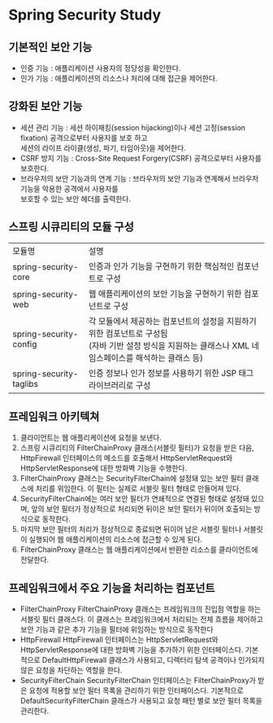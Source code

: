 # Spring Security Study

## 기본적인 보안 기능
* 인증 기능 : 애플리케이션 사용자의 정당성을 확인한다.
* 인가 기능 : 애플리케이션의 리소스나 처리에 대해 접근을 제어한다.

## 강화된 보안 기능
* 세션 관리 기능 : 세션 하이재킹(session hijacking)이나 세션 고정(session fixation) 공격으로부터 사용자를 보호 하고<br/>
세션의 라이프 라이클(생성, 파기, 타임아웃)을 제어한다.
* CSRF 방지 기능 : Cross-Site Request Forgery(CSRF) 공격으로부터 사용자를 보호한다.
* 브라우저의 보안 기능과의 연계 기능 : 브라우저의 보안 기능과 연계해서 브라우저 기능을 악용한 공격에서 사용자를 <br/>
보호할 수 있는 보안 헤더를 출력한다.

## 스프링 시큐리티의 모듈 구성
<table>
<tr>
<td>모듈명</td>
<td>설명</td>
</tr>
<tr>
<td>spring-security-core</td>
<td>인증과 인가 기능을 구현하기 위한 핵심적인 컴포넌트로 구성</td>
</tr>
<tr>
<td>spring-security-web</td>
<td>웹 애플리케이션의 보안 기능을 구현하기 위한 컴포넌트로 구성</td>
</tr>
<tr>
<td>spring-security-config</td>
<td>
각 모듈에서 제공하는 컴포넌트의 설정을 지원하기 위한 컴포넌트로 구성됨<br/>
(자바 기반 설정 방식을 지원하는 클래스나 XML 네임스페이스를 해석하는 클래스 등)
</td>
</tr>
<tr>
<td>spring-security-taglibs</td>
<td>인증 정보나 인가 정보를 사용하기 위한 JSP 태그 라이브러리로 구성</td>
</tr>
</table>

## 프레임워크 아키텍쳐
1. 클라이언트는 웹 애플리케이션에 요청을 보낸다.
2. 스프링 시큐리티의 FilterChainProxy 클래스(서블릿 필터)가 요청을 받은 다음, HttpFirewall 인터페이스의 메소드를 호출해서 HttpServletRequest와 HttpServletResponse에 대한 방화벽 기능을 수행한다.
3. FilterChainProxy 클래스는 SecurityFilterChain에 설정돼 있는 보안 필터 클래스에 처리를 위임한다. 이 필터는 실제로 서블릿 필터 형태로 만들어져 있다.
4. SecurityFilterChain에는 여러 보안 필터가 연쇄적으로 연결된 형태로 설정돼 있으며, 앞의 보안 필터가 정상적으로 처리되면 뒤이은 보안 필터가 뒤이어 호출되는 방식으로 동작한다.
5. 마지막 보안 필터의 처리가 정상적으로 종료되면 뒤이어 남은 서블릿 필터나 서블릿이 실행되어 웹 애플리케이션의 리소스에 접근할 수 있게 된다.
6. FilterChainProxy 클래스는 웹 애플리케이션에서 반환한 리소스를 클라이언트에 전달한다.

## 프레임워크에서 주요 기능을 처리하는 컴포넌트
* FilterChainProxy
FilterChainProxy 클래스는 프레임워크의 진입점 역할을 하는 서블릿 필터 클래스다. 이 클래스는 프레임워크에서 처리되는 전체 흐름을 제어하고 보안 기능과 같은 추가 기능을 필터에 위임하는 방식으로 동작한다
* HttpFirewall
HttpFirewall 인터페이스는 HttpServletRequest와 HttpServletResponse에 대한 방화벽 기능을 추가하기 위한 인터페이스다. 기본적으로 DefaultHttpFirewall 클래스가 사용되고, 디렉터리 탐색 공격이나 인가되지 않은 요청을 차단하는 역할을 한다.
* SecurityFilterChain
SecurityFilterChain 인터페이스는 FilterChainProxy가 받은 요청에 적용할 보안 필터 목록을 관리하기 위한 인터페이스다. 기본적으로 DefaultSecurityFilterChain 클래스가 사용되고 요청 패턴 별로 보안 필터 목록을 관리한다.
